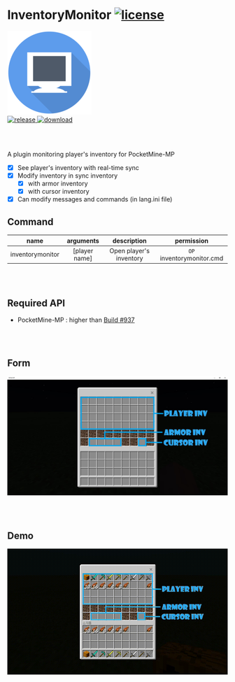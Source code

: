 # InventoryMonitor [![license](https://img.shields.io/github/license/PMMPPlugin/InventoryMonitor.svg?label=License)](LICENSE)
[![icon](assets/icon/192x192.png?raw=true)]()  
[![release](https://img.shields.io/github/release/PMMPPlugin/InventoryMonitor.svg?label=Release) ![download](https://img.shields.io/github/downloads/PMMPPlugin/InventoryMonitor/total.svg?label=Download)](https://github.com/PMMPPlugin/InventoryMonitor/releases/latest)
  
<br/><br/>
  
A plugin monitoring player's inventory for PocketMine-MP  
- [x] See player's inventory with real-time sync
- [x] Modify inventory in sync inventory
	- [x] with armor inventory
	- [x] with cursor inventory
- [x] Can modify messages and commands (in lang.ini file)
  
## Command
| name             | arguments       | description             | permission                |
| :--------------: | :-------------: | :---------------------: | :-----------------------: |
| inventorymonitor | \[player name\] | Open player's inventory | `OP` inventorymonitor.cmd |
  
<br/><br/>
  
## Required API
- PocketMine-MP : higher than [Build #937](https://jenkins.pmmp.io/job/PocketMine-MP/937)
  
<br/><br/>
  
## Form
![form](assets/screenshot/form.jpg?raw=true)
  
<br/><br/>
  
## Demo
![demo](assets/screenshot/demo.gif?raw=true)